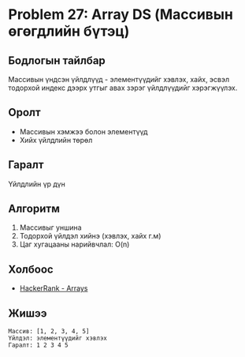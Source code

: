 # Problem 27: Array DS (Массивын өгөгдлийн бүтэц)

## Бодлогын тайлбар

Массивын үндсэн үйлдлүүд - элементүүдийг хэвлэх, хайх, эсвэл тодорхой индекс дээрх утгыг авах зэрэг үйлдлүүдийг хэрэгжүүлэх.

## Оролт

- Массивын хэмжээ болон элементүүд
- Хийх үйлдлийн төрөл

## Гаралт

Үйлдлийн үр дүн

## Алгоритм

1. Массивыг уншина
2. Тодорхой үйлдэл хийнэ (хэвлэх, хайх г.м)
3. Цаг хугацааны нарийвчлал: O(n)

## Холбоос

- [HackerRank - Arrays](https://www.hackerrank.com/challenges/arrays-ds)

## Жишээ

```
Массив: [1, 2, 3, 4, 5]
Үйлдэл: элементүүдийг хэвлэх
Гаралт: 1 2 3 4 5
```
